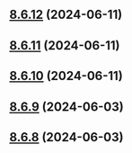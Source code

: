 ## [8.6.12](https://github.com/msobiecki/eslint-config/compare/v8.6.11...v8.6.12) (2024-06-11)



## [8.6.11](https://github.com/msobiecki/eslint-config/compare/v8.6.10...v8.6.11) (2024-06-11)



## [8.6.10](https://github.com/msobiecki/eslint-config/compare/v8.6.9...v8.6.10) (2024-06-11)



## [8.6.9](https://github.com/msobiecki/eslint-config/compare/v8.6.8...v8.6.9) (2024-06-03)



## [8.6.8](https://github.com/msobiecki/eslint-config/compare/v8.6.7...v8.6.8) (2024-06-03)



